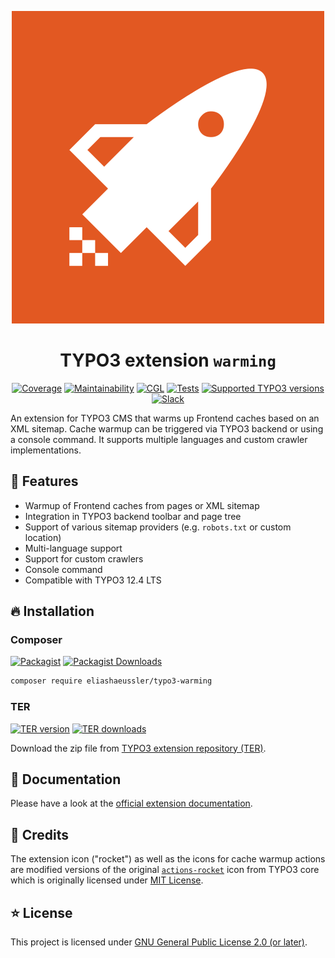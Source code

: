 <div align="center">

![Extension icon](Resources/Public/Icons/Extension.svg)

# TYPO3 extension `warming`

[![Coverage](https://img.shields.io/codecov/c/github/eliashaeussler/typo3-warming?logo=codecov&token=7M3UXACCKA)](https://codecov.io/gh/eliashaeussler/typo3-warming)
[![Maintainability](https://img.shields.io/codeclimate/maintainability/eliashaeussler/typo3-warming?logo=codeclimate)](https://codeclimate.com/github/eliashaeussler/typo3-warming/maintainability)
[![CGL](https://img.shields.io/github/actions/workflow/status/eliashaeussler/typo3-warming/cgl.yaml?label=cgl&logo=github)](https://github.com/eliashaeussler/typo3-warming/actions/workflows/cgl.yaml)
[![Tests](https://img.shields.io/github/actions/workflow/status/eliashaeussler/typo3-warming/tests.yaml?label=tests&logo=github)](https://github.com/eliashaeussler/typo3-warming/actions/workflows/tests.yaml)
[![Supported TYPO3 versions](https://typo3-badges.dev/badge/warming/typo3/shields.svg)](https://extensions.typo3.org/extension/warming)
[![Slack](https://img.shields.io/badge/slack-%23ext--warming-4a154b?logo=slack)](https://typo3.slack.com/archives/C0400CSGWAY)

</div>

An extension for TYPO3 CMS that warms up Frontend caches based on an XML sitemap.
Cache warmup can be triggered via TYPO3 backend or using a console command.
It supports multiple languages and custom crawler implementations.

## 🚀 Features

* Warmup of Frontend caches from pages or XML sitemap
* Integration in TYPO3 backend toolbar and page tree
* Support of various sitemap providers (e.g. `robots.txt` or custom location)
* Multi-language support
* Support for custom crawlers
* Console command
* Compatible with TYPO3 12.4 LTS

## 🔥 Installation

### Composer

[![Packagist](https://img.shields.io/packagist/v/eliashaeussler/typo3-warming?label=version&logo=packagist)](https://packagist.org/packages/eliashaeussler/typo3-warming)
[![Packagist Downloads](https://img.shields.io/packagist/dt/eliashaeussler/typo3-warming?color=brightgreen)](https://packagist.org/packages/eliashaeussler/typo3-warming)

```bash
composer require eliashaeussler/typo3-warming
```

### TER

[![TER version](https://typo3-badges.dev/badge/warming/version/shields.svg)](https://extensions.typo3.org/extension/warming)
[![TER downloads](https://typo3-badges.dev/badge/warming/downloads/shields.svg)](https://extensions.typo3.org/extension/warming)

Download the zip file from
[TYPO3 extension repository (TER)](https://extensions.typo3.org/extension/warming).

## 📙 Documentation

Please have a look at the
[official extension documentation](https://docs.typo3.org/p/eliashaeussler/typo3-warming/main/en-us/).

## 💎 Credits

The extension icon ("rocket") as well as the icons for cache warmup actions are
modified versions of the original
[`actions-rocket`](https://typo3.github.io/TYPO3.Icons/icons/actions/actions-rocket.html)
icon from TYPO3 core which is originally licensed under
[MIT License](https://github.com/TYPO3/TYPO3.Icons/blob/main/LICENSE).

## ⭐ License

This project is licensed under [GNU General Public License 2.0 (or later)](LICENSE.md).
